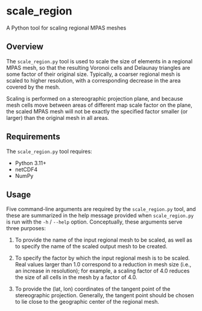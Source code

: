 # scale_region

A Python tool for scaling regional MPAS meshes

## Overview

The `scale_region.py` tool is used to scale the size of elements in a regional
MPAS mesh, so that the resulting Voronoi cells and Delaunay triangles are some
factor of their original size. Typically, a coarser regional mesh is scaled to
higher resolution, with a corresponding decrease in the area covered by the
mesh.

Scaling is performed on a stereographic projection plane, and because mesh cells
move between areas of different map scale factor on the plane, the scaled MPAS
mesh will not be exactly the specified factor smaller (or larger) than the
original mesh in all areas.

## Requirements

The `scale_region.py` tool requires:
- Python 3.11+
- netCDF4
- NumPy

## Usage

Five command-line arguments are required by the `scale_region.py` tool, and
these are summarized in the help message provided when `scale_region.py` is run
with the `-h` / `--help` option. Conceptually, these arguments serve three
purposes:

1. To provide the name of the input regional mesh to be scaled, as well as to
specify the name of the scaled output mesh to be created.

2. To specify the factor by which the input regional mesh is to be scaled. Real
values larger than 1.0 correspond to a reduction in mesh size (i.e., an increase
in resolution); for example, a scaling factor of 4.0 reduces the size of all
cells in the mesh by a factor of 4.0.

3. To provide the (lat, lon) coordinates of the tangent point of the
stereographic projection. Generally, the tangent point should be chosen to lie
close to the geographic center of the regional mesh.
